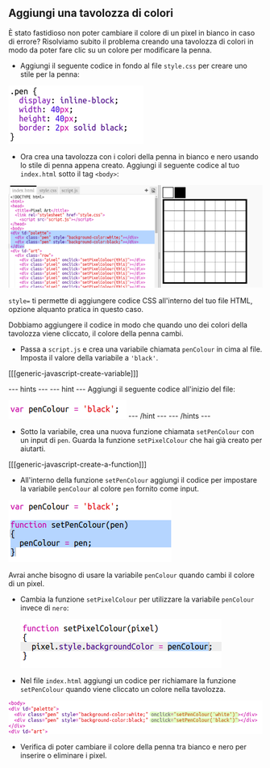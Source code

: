 ## Aggiungi una tavolozza di colori

È stato fastidioso non poter cambiare il colore di un pixel in bianco in caso di errore? Risolviamo subito il problema creando una tavolozza di colori in modo da poter fare clic su un colore per modificare la penna.

+ Aggiungi il seguente codice in fondo al file `style.css` per creare uno stile per la penna:

![screenshot](images/pixel-art-pen.png)

+ Ora crea una tavolozza con i colori della penna in bianco e nero usando lo stile di penna appena creato. Aggiungi il seguente codice al tuo `index.html` sotto il tag `<body>`:

![screenshot](images/pixel-art-palette.png)

`style=` ti permette di aggiungere codice CSS all'interno del tuo file HTML, opzione alquanto pratica in questo caso.

Dobbiamo aggiungere il codice in modo che quando uno dei colori della tavolozza viene cliccato, il colore della penna cambi.

+ Passa a `script.js` e crea una variabile chiamata `penColour` in cima al file. Imposta il valore della variabile a `'black'`.

[[[generic-javascript-create-variable]]]

--- hints ---
 --- hint --- Aggiungi il seguente codice all'inizio del file:

![screenshot](images/pixel-art-pencolour.png)
--- /hint ---
--- /hints ---

+ Sotto la variabile, crea una nuova funzione chiamata `setPenColour` con un input di `pen`. Guarda la funzione `setPixelColour` che hai già creato per aiutarti.

[[[generic-javascript-create-a-function]]]

+ All'interno della funzione `setPenColour` aggiungi il codice per impostare la variabile `penColour` al colore `pen` fornito come input.

![screenshot](images/pixel-art-set-pen.png)

Avrai anche bisogno di usare la variabile ` penColour ` quando cambi il colore di un pixel.

+ Cambia la funzione `setPixelColour` per utilizzare la variabile `penColour` invece di `nero`:
    
    ![screenshot](images/pixel-art-use-pen.png)

+ Nel file `index.html` aggiungi un codice per richiamare la funzione `setPenColour` quando viene cliccato un colore nella tavolozza.

![screenshot](images/pixel-art-palette-onclick.png)

+ Verifica di poter cambiare il colore della penna tra bianco e nero per inserire o eliminare i pixel.

